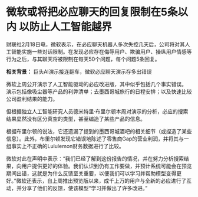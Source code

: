 # 微软或将把必应聊天的回复限制在5条以内 以防止人工智能越界

财联社2月18日电，微软表示，在必应聊天机器人多次失控几天后，公司将对其人工智能实施一些对话限制。在发现必应存在侮辱用户、欺骗用户、操纵用户情感等行为之后，与其聊天将被限制在每天50个问题，每个问题5条回复。

**相关背景：** 巨头AI演示接连翻车，微软必应聊天演示存多出错误

微软上周公开演示了人工智能驱动的必应改进版，其中似乎包括几个事实错误。
演示包括像吸尘器等产品的利弊清单；去墨西哥城旅行的日程安排；以及快速比较公司盈利结果的能力。

但根据独立人工智能研究人员德米特里·布里尔顿本周对演示的分析，必应的搜索结果显然没有区分真空的类型，甚至编造了某些产品的信息。

根据布里尔顿的说法，它还遗漏了提到的墨西哥城酒吧的相关细节（或捏造了某些信息）。此外，布里尔顿发现它错误地陈述了零售商Gap的营业利润，并将其与一组事实上不正确的Lululemon财务数据进行了比较。

微软对此在声明中表示：“我们已经了解到这份报告的情况，并在努力分析搜索结果，向用户提供更好的体验。我们认识到仍有工作要做，并预计系统可能会在预览期间出错，这就是为什么反馈至关重要，以便我们可以学习并帮助模型变得更好。”微软还表示，自上周推出预览版以来，成千上万的用户与全新的必应进行了互动，并分享了他们的反馈，使该模型“学习并做出了许多改进。”

